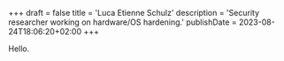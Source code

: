 +++
draft = false
title = 'Luca Etienne Schulz'
description = 'Security researcher working on hardware/OS hardening.'
publishDate = 2023-08-24T18:06:20+02:00
+++

Hello.

